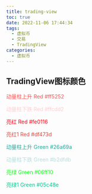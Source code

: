```yaml
---
title: trading-view
toc: true
date: 2022-11-06 17:44:34
tags:
  - 虚拟币
  - 交易
  - TradingView
categories:	
  - 虚拟币
---
```






## TradingView图标颜色



<font color="#ff5252">动量柱上升 Red #ff5252 </font>

<font color="#ffcdd2">动量柱下跌 Red #ffcdd2 </font>

<font color="#fe0116">亮红 Red #fe0116 </font>

<font color="#df473d">亮红1 Red #df473d </font>

<font color='#26a69a'>动量柱上升 Green #26a69a </font>

<font color='#b2dfdb'>动量柱下跌 Green #b2dfdb </font>

<font color='#06ff10'>亮绿 Green #06ff10 </font>

<font color='#05c48e'> 亮绿1 Green #05c48e </font>

